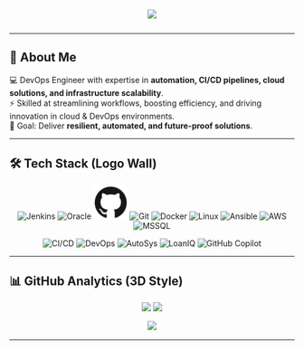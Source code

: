 <h1 align="center">
  <img src="https://readme-typing-svg.herokuapp.com?font=Orbitron&size=28&duration=9000&pause=1000&color=00F7FF&width=1000&center=true&vCenter=true&repeat=true&lines=🚀+DevOps+Engineer+%7C+Jenkins+%7C+Oracle+%7C+GitHub+Copilot+%7C+MSSQL+%7C+Linux+%7C+Ansible+%7C+Git+%26+GitHub+%7C+CI%2FCD+%7C+Docker+%7C+AutoSys+%7C+LoanIQ" />
</h1>

---

## 🌌 About Me
💻 DevOps Engineer with expertise in **automation, CI/CD pipelines, cloud solutions, and infrastructure scalability**.  
⚡ Skilled at streamlining workflows, boosting efficiency, and driving innovation in cloud & DevOps environments.  
🎯 Goal: Deliver **resilient, automated, and future-proof solutions**.  

---
## 🛠️ Tech Stack (Logo Wall)

<p align="center">
  <img src="https://cdn.jsdelivr.net/gh/devicons/devicon/icons/jenkins/jenkins-original.svg" height="60" alt="Jenkins" />
  <img src="https://cdn.jsdelivr.net/gh/devicons/devicon/icons/oracle/oracle-original.svg" height="60" alt="Oracle" />
  <img src="https://github.com/devicons/devicon/blob/master/icons/github/github-original.svg" height="60" alt="GitHub" />
  <img src="https://cdn.jsdelivr.net/gh/devicons/devicon/icons/git/git-original.svg" height="60" alt="Git" />
  <img src="https://cdn.jsdelivr.net/gh/devicons/devicon/icons/docker/docker-original.svg" height="60" alt="Docker" />
  <img src="https://cdn.jsdelivr.net/gh/devicons/devicon/icons/linux/linux-original.svg" height="60" alt="Linux" />
  <img src="https://cdn.jsdelivr.net/gh/devicons/devicon/icons/ansible/ansible-original.svg" height="60" alt="Ansible" />
  <img src="https://cdn.jsdelivr.net/gh/devicons/devicon/icons/amazonwebservices/amazonwebservices-original.svg" height="60" alt="AWS" />
  <img src="https://cdn.jsdelivr.net/gh/devicons/devicon/icons/microsoftsqlserver/microsoftsqlserver-plain.svg" height="60" alt="MSSQL" />
</p>

<p align="center">
  <img src="https://img.icons8.com/?size=512&id=22813&format=png" height="60" alt="CI/CD" />
  <img src="https://img.icons8.com/?size=512&id=90519&format=png" height="60" alt="DevOps" />
  <img src="https://img.icons8.com/?size=512&id=ywH8BmsFQTgq&format=png" height="60" alt="AutoSys" />
  <img src="https://img.icons8.com/?size=512&id=13679&format=png" height="60" alt="LoanIQ" />
  <img src="https://img.icons8.com/?size=512&id=8qW6zV2HFhD2&format=png" height="60" alt="GitHub Copilot" />
</p>

---

## 📊 GitHub Analytics (3D Style)

<p align="center">
  <img src="https://github-readme-stats.vercel.app/api?username=merajpathanAK&show_icons=true&theme=tokyonight&hide_border=true&bg_color=0D1117&border_radius=15&count_private=true" height="180" />
  <img src="https://github-readme-streak-stats.herokuapp.com?user=merajpathanAK&theme=tokyonight&hide_border=true&background=0D1117&border_radius=15" height="180" />
</p>

<p align="center">
  <img src="https://github-readme-activity-graph.vercel.app/graph?username=merajpathanAK&theme=react-dark&hide_border=true&bg_color=0D1117&radius=15" />
</p>


---




